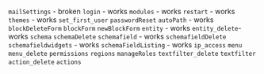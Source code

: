 `mailSettings` - broken
`login` - works
`modules` - works
`restart` - works
`themes` - works
`set_first_user`
`passwordReset`
`autoPath` - works
`blockDeleteForm`
`blockForm`
`newBlockForm`
`entity` - works
`entity_delete`- works
`schema`
`schemaDelete`
`schemafield` - works
`schemafieldDelete`
`schemafieldwidgets` - works
`schemaFieldListing` - works
`ip_access`
`menu`
`menu_delete`
`permissions`
`regions`
`manageRoles`
`textfilter_delete`
`textfilter`
`action_delete`
`actions`
